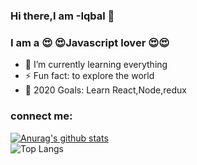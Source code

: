 ### Hi there,I am -Iqbal 👋


### I am a :heart_eyes: :heart_eyes:Javascript lover :heart_eyes::heart_eyes:

- 🌱 I’m currently learning everything
- ⚡ Fun fact: to explore the world
- :goal_net: 2020 Goals: Learn React,Node,redux

### connect me:



[![Anurag's github stats](https://github-readme-stats.vercel.app/api?username=iqbal-dev&theme=light)](https://github.com/anuraghazra/github-readme-stats)<br>
![Top Langs](https://github-readme-stats.vercel.app/api/top-langs/?username=iqbal-dev&theme=light)
